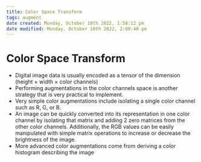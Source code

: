 ```yaml
---
title: Color Space Transform
tags: augment
date created: Monday, October 10th 2022, 1:58:12 pm
date modified: Monday, October 10th 2022, 2:00:40 pm
---
```


# Color Space Transform
- Digital image data is usually encoded as a tensor of the dimension (height × width × color channels)
- Performing augmentations in the color channels space is another strategy that is very practical to implement.
- Very simple color augmentations include isolating a single color channel such as R, G, or B.
- An image can be quickly converted into its representation in one color channel by isolating that matrix and adding 2 zero matrices from the other color channels. Additionally, the RGB values can be easily manipulated with simple matrix operations to increase or decrease the brightness of the image.
- More advanced color augmentations come from deriving a color histogram describing the image

